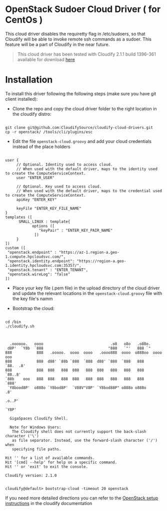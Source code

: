 # OpenStack Sudoer Cloud Driver ( for CentOs ) 

This cloud driver disables the requiretty flag in /etc/sudoers, so that Cloudify will be able to invoke remote ssh commands as a sudoer. This feature will be a part of Cloudify in the near future.


> This cloud driver has been tested with Cloudify 2.1.1 build 1396-361 available for download [here](http://repository.cloudifysource.org/org/cloudifysource/2.1.1/gigaspaces-cloudify-2.1.1-ga-b1396-361.zip)

# Installation 

To install this driver following the following steps (make sure you have git client installed): 

* Clone the repo and copy the cloud driver folder to the right location in the cloudify distro: 
<pre><code>
git clone git@github.com:CloudifySource/cloudify-cloud-drivers.git
cp -r openstack/ <cloudify root>/tools/cli/plugins/esc
</code></pre>

* Edit the file `openstack-cloud.groovy` and add your cloud credentials instead of the place holders
<pre><code>
user {
	 // Optional. Identity used to access cloud. 
	 // When used with the default driver, maps to the identity used to create the ComputeServiceContext.
	 user "ENTER_USER"
	 
	 // Optional. Key used to access cloud.
	 // When used with the default driver, maps to the credential used to create the ComputeServiceContext.
	 apiKey "ENTER_KEY"
		 
	 keyFile "ENTER_KEY_FILE_NAME"
}
templates ([			
	  SMALL_LINUX : template{				
		    options ([							
			   "keyPair" : "ENTER_KEY_PAIR_NAME"
	         ])
	 }
])
custom ([
 "openstack.endpoint" : "https://az-1.region-a.geo-1.compute.hpcloudsvc.com/",
 "openstack.identity.endpoint": "https://region-a.geo-1.identity.hpcloudsvc.com:35357/",
 "openstack.tenant" : "ENTER_TENANT",
 "openstack.wireLog": "false"
])
</code></pre>

* Place your key file (.pem file) in the upload directory of the cloud driver and update the relevant locations in the `openstack-cloud.groovy` file with the key file's namm

* Bootstrap the cloud: 
<pre><code>
cd <cloudify root>/bin
./cloudify.sh
</code></pre>

<pre><code>

  .oooooo.   oooo                              .o8   o8o   .o88o.             
 d8P'  `Y8b  `888                             "888   `"'   888 `"             
888           888   .ooooo.  oooo  oooo   .oooo888  oooo  o888oo  oooo    ooo 
888           888  d88' `88b `888  `888  d88' `888  `888   888     `88.  .8'  
888           888  888   888  888   888  888   888   888   888      `88..8'   
`88b    ooo   888  888   888  888   888  888   888   888   888       `888'    
 `Y8bood8P'  o888o `Y8bod8P'  `V88V"V8P' `Y8bod88P" o888o o888o       .8'     
                                                                  .o..P'      
                                                                  `Y8P'

  GigaSpaces Cloudify Shell.  

  Note for Windows Users:
   The Cloudify shell does not currently support the back-slash character ('\')
   as file separator. Instead, use the forward-slash character ('/') when
   specifying file paths.

Hit '<tab>' for a list of available commands.
Hit '[cmd] --help' for help on a specific command.
Hit '<ctrl-d>' or 'exit' to exit the console.

Cloudify version: 2.1.0


cloudify@default> bootstrap-cloud -timeout 20 openstack
</code></pre>

If you need more detailed directions you can refer to the [OpenStack setup instructions](http://www.cloudifysource.org/guide/setup/configuring_openstack) in the cloudify documentation

